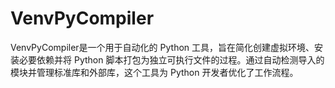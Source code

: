 # VenvPyCompiler
VenvPyCompiler是一个用于自动化的 Python 工具，旨在简化创建虚拟环境、安装必要依赖并将 Python 脚本打包为独立可执行文件的过程。通过自动检测导入的模块并管理标准库和外部库，这个工具为 Python 开发者优化了工作流程。
